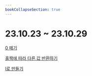 ```yaml
---
bookCollapseSection: true
---
```

# 23.10.23 ~ 23.10.29

[0 떼기](0%20떼기.md)

[홀짝에 따라 다른 값 반환하기](홀짝에%20따라%20다른%20값%20반환하기.md)

[l로 만들기](l로%20만들기.md)